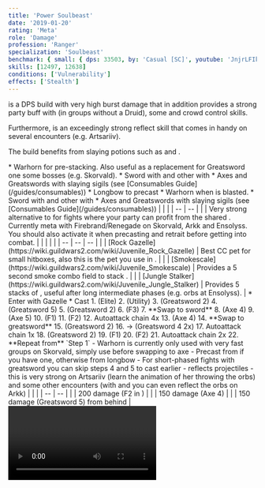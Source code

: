 ```yaml
---
title: 'Power Soulbeast'
date: '2019-01-20'
rating: 'Meta'
role: 'Damage'
profession: 'Ranger'
specialization: 'Soulbeast'
benchmark: { small: { dps: 33503, by: 'Casual [SC]', youtube: 'JnjrLFIkEmM' } }
skills: [12497, 12638]
conditions: ['Vulnerability']
effects: ['Stealth']
---
```


<Specialization name="Soulbeast" text="Power Soulbeast"/> is a DPS build with very high burst damage that in addition provides a strong party buff with <Skill name="Frost Spirit"/> (in groups without a Druid), some <Condition name="Vulnerability"/> and crowd control skills.

Furthermore, <Skill name="Whirling Defense"/> is an exceedingly strong reflect skill that comes in handy on several encounters (e.g. Artsariiv).

The build benefits from slaying potions such as <Item id="50082"/> and <Item name="Impact" type="Sigil"/>.

<Divider text="Equipment"/>

<Tabs outlined>
<Tab title="150 Agony Resistance (No Spotter)">
<Grid>
<GridItem sm="4">
<Armor weight="Medium" helmAffix="Berserker" helmRune="Scholar" shouldersAffix="Berserker" shouldersRune="Scholar" coatAffix="Berserker" coatRune="Scholar" glovesAffix="Berserker" glovesRune="Scholar" leggingsAffix="Assassin" leggingsRune="Scholar" bootsAffix="Berserker" bootsRune="Scholar"/>
</GridItem>

<GridItem sm="4">
<Weapons weapon1MainType="Sword" weapon1MainAffix="Berserker" weapon1MainId="46774" weapon1MainSigil1="Force" weapon1MainSigil1Id="24615" weapon1OffType="Axe" weapon1OffAffix="Berserker" weapon1OffId="46759" weapon1OffSigil="Impact" weapon1OffSigilId="24868" weapon2MainId="46762" weapon2MainSigil1Id="24615" weapon2MainSigil2Id="24868" weapon2MainType="Greatsword" weapon2MainAffix="Berserker" weapon2MainSigil1="Force" weapon2MainSigil2="Impact"/>

<Card title="Swap Weapons">
* Warhorn for <Boon name="might"/> pre-stacking. Also useful as a replacement for Greatsword one some bosses (e.g. Skorvald).
* Sword with <Item name="Night" type="Sigil"/> and other with <Item name="Serpent Slaying" type="Sigil"/>
* Axes and Greatswords with slaying sigils (see [Consumables Guide](/guides/consumables))
* Longbow to precast <Skill name="Barrage"/>
</Card>
</GridItem>

<GridItem sm="4">
<BackAndTrinkets backItemAffix="Berserker" accessory1Affix="Berserker" accessory2Affix="Berserker" amuletAffix="Berserker" ring1Affix="Assassin" ring2Affix="Berserker"/>

<Consumables food="Bowl of Sweet and Spicy Butternut Squash Soup" utility="Tin of Fruitcake" infusion="Mighty +9 Agony Infusion"/>
</GridItem>
</Grid>
</Tab>

<Tab title="188+ Agony Resistance (No Spotter)">
<Grid>
<GridItem sm="4">
<Armor weight="Medium" helmId="48087" helmRuneId="24836" helmRuneCount="6" helmAffix="Berserker" helmRune="Scholar" shouldersId="48089" shouldersRuneId="24836" shouldersRuneCount="6" shouldersAffix="Berserker" shouldersRune="Scholar" coatId="48085" coatRuneId="24836" coatRuneCount="6" coatAffix="Berserker" coatRune="Scholar" glovesId="48086" glovesRuneId="24836" glovesRuneCount="6" glovesAffix="Berserker" glovesRune="Scholar" leggingsId="48088" leggingsRuneId="24836" leggingsRuneCount="6" leggingsAffix="Berserker" leggingsRune="Scholar" bootsId="48084" bootsRuneId="24836" bootsRuneCount="6" bootsAffix="Berserker" bootsRune="Scholar"/>
</GridItem>

<GridItem sm="4">
<Weapons weapon1MainType="Sword" weapon1MainAffix="Berserker" weapon1MainId="46774" weapon1MainSigil1="Force" weapon1MainSigil1Id="24615" weapon1OffType="Axe" weapon1OffAffix="Berserker" weapon1OffId="46759" weapon1OffSigil="Impact" weapon1OffSigilId="24868" weapon2MainId="46762" weapon2MainSigil1Id="24615" weapon2MainSigil2Id="24868" weapon2MainType="Greatsword" weapon2MainAffix="Berserker" weapon2MainSigil1="Force" weapon2MainSigil2="Impact"/>

<Card title="Swap Weapons">
* Warhorn when <Boon name="might"/> is blasted.
* Sword with <Item name="Night" type="Sigil"/> and other with <Item name="Serpent Slaying" type="Sigil"/>
* Axes and Greatswords with slaying sigils (see [Consumables Guide](/guides/consumables))
</Card>
</GridItem>

<GridItem sm="4">
<BackAndTrinkets backItemAffix="Berserker" accessory1Affix="Berserker" accessory2Affix="Berserker" amuletAffix="Berserker" ring1Affix="Berserker" ring2Affix="Berserker"/>

<Consumables food="Bowl of Sweet and Spicy Butternut Squash Soup" utility="Tin of Fruitcake" infusion="Mighty +9 Agony Infusion"/>
</GridItem>
</Grid>
</Tab>
</Tabs>

<Divider text="Build"/>

<Grid>
<GridItem sm="7">
<Traits traits1Id="8" traits1="Marksmanship" traits1SelectedIds="1014,1000,996" traits2Id="32" traits2="Beastmastery" traits2SelectedIds="1606,1047,1066" traits3Id="55" traits3="Soulbeast" traits3SelectedIds="2071,2085,2143"/>
</GridItem>

<GridItem sm="5">
<Skills healId="31914" utility1Id="12633" utility2Id="12497" utility3Id="12491" eliteId="45717"/>

<Card title="Situational">
| | |
| -- | -- |
| <Trait name="Leader of the Pack" size="big" disableText/> | Very strong alternative to <Trait name="Oppressive Superiority"/> for fights where your party can profit from the shared <Skill name="One Wolf Pack"/>. Currently meta with Firebrand/Renegade on Skorvald, Arkk and Ensolyss. You should also activate it when precasting <Skill name="One Wolf Pack"/> and retrait before getting into combat. |
</Card>

<Card title="Pets">
| | | |
| -- | -- | -- |
| <Skill id="43636" size="big" disableText/> | [Rock Gazelle](https://wiki.guildwars2.com/wiki/Juvenile_Rock_Gazelle) | Best CC pet for small hitboxes, also this is the pet you use in <Skill id="42944"/>. |
| <Skill id="31568" size="big" disableText/> | [Smokescale](https://wiki.guildwars2.com/wiki/Juvenile_Smokescale) | Provides a 5 second smoke combo field to stack <Effect name="stealth"/>. |
| <Skill id="12658" size="big" disableText/> | [Jungle Stalker](https://wiki.guildwars2.com/wiki/Juvenile_Jungle_Stalker) | Provides 5 stacks of <Boon name="might"/>, useful after long intermediate phases (e.g. orbs at Ensolyss). |
</Card>
</GridItem>
</Grid>

<Divider text="Details"/>

<Grid>
<GridItem sm="7">
<Card title="Rotation">
* Enter <Skill id="42944"/> with Gazelle
* Cast <Skill id="12497"/>
1. <Skill id="45717"/> (Elite) 
2. <Skill id="12633"/> (Utility)
3. <Skill id="12525"/> (Greatsword 2)
4. <Skill id="12475"/> (Greatsword 5)
5. <Skill id="12525"/> (Greatsword 2)
6. <Skill id="40729"/> (F3)  
7. **Swap to sword**
8. <Skill id="12638"/> (Axe 4)
9. <Skill id="12639"/> (Axe 5)
10. <Skill id="41524"/> (F1)
11. <Skill id="45743"/> (F2)
12. Autoattack chain 4x
13. <Skill id="12638"/> (Axe 4)
14. **Swap to greatsword**
15. <Skill id="12525"/> (Greatsword 2)
16. <Skill id="12522"/> -> <Skill id="12624"/> (Greatsword 4 2x)  
17. Autoattack chain 1x
18. <Skill id="12525"/> (Greatsword 2)
19. <Skill id="41524"/> (F1)
20. <Skill id="45743"/> (F2)
21. Autoattack chain 2x  
22. **Repeat from** `Step 1`

</Card>
</GridItem>

<GridItem sm="5">
<Card title="Notes">
- Warhorn is currently only used with very fast groups on Skorvald, simply use <Skill name="Hunters Call"/> before swapping to axe
- Precast <Skill name="Firestorm" profession="bundle"/> from <Skill name="Conjure Fiery Greatsword"/> if you have one, otherwise <Skill name="Barrage"/> from longbow
- For short-phased fights with greatsword you can skip steps 4 and 5 to cast <Skill id="12639"/> earlier
- <Skill id="12639"/> reflects projectiles - this is very strong on Artsariiv (learn the animation of her throwing the orbs) and some other encounters (with <Boon name="Stability"/> and <Boon name="Aegis"/> you can even reflect the orbs on Arkk)
</Card>

<Card title="CC skills">
| | |
| -- | -- |
| <Skill id="45743"/> | 200 damage (F2 in <Skill id="42944"/>) |
| <Skill id="12638"/> | 150 damage (Axe 4) |
| <Skill id="12475"/> | 150 damage (Greatsword 5) from behind |
</Card>

<Video youtube="JnjrLFIkEmM" title="Power Soulbeast 33.5k by Casual [SC]"/>
</GridItem>
</Grid>
